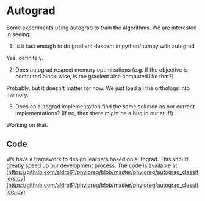 # Autograd

Some experiments using autograd to train the algorithms. We are interested in seeing:

1. Is it fast enough to do gradient descent in python/numpy with autograd

Yes, definitely.

2. Does autograd respect memory optimizations (e.g. if the objective is computed block-wise, is the gradient also computed like that?)

Probably, but it doesn't matter for now. We just load all the orthologs into memory.

3. Does an autograd implementation find the same solution as our current implementations? (If no, then there might be a bug in our stuff)

Working on that.


## Code

We have a framework to design learners based on autograd. This shoudl greatly speed up our development process. The code is available at [https://github.com/aldro61/phyloreg/blob/master/phyloreg/autograd_classifiers.py](https://github.com/aldro61/phyloreg/blob/master/phyloreg/autograd_classifiers.py)
